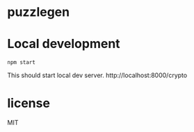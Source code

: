 # puzzlegen

# Local development

```
npm start
```

This should start local dev server. http://localhost:8000/crypto

# license

MIT